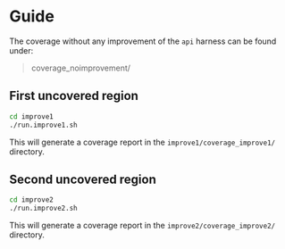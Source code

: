 # Guide

The coverage without any improvement of the `api` harness can be found under:
> coverage_noimprovement/

## First uncovered region

```bash
cd improve1
./run.improve1.sh
```

This will generate a coverage report in the `improve1/coverage_improve1/` directory.

## Second uncovered region

```bash
cd improve2
./run.improve2.sh
```

This will generate a coverage report in the `improve2/coverage_improve2/` directory.
